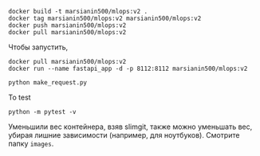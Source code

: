 



```
docker build -t marsianin500/mlops:v2 .
docker tag marsianin500/mlops:v2 marsianin500/mlops:v2
docker push marsianin500/mlops:v2
docker pull marsianin500/mlops:v2
```

Чтобы запустить, 
```
docker pull marsianin500/mlops:v2
docker run --name fastapi_app -d -p 8112:8112 marsianin500/mlops:v2
```

```
python make_request.py 
```
To test
```
python -m pytest -v
```

Уменьшили вес контейнера, взяв slimgit, также можно уменьшать вес, убирая лишние зависимости (например, для ноутбуков). Смотрите папку `images`. 
